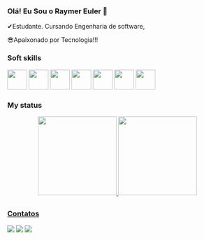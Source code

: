 ### Olá! Eu Sou o Raymer Euler 👋

✔Estudante. Cursando Engenharia de software,

😎Apaixonado por Tecnologia!!!
 

### Soft skills
 <div style="display: inline_block" >
  <img src="https://cdn.jsdelivr.net/gh/devicons/devicon/icons/html5/html5-original.svg" height="45" width="45" />   
  <img src="https://cdn.jsdelivr.net/gh/devicons/devicon/icons/css3/css3-original.svg" height="45" width="45" />  
  <img src="https://cdn.jsdelivr.net/gh/devicons/devicon/icons/csharp/csharp-original.svg" height="45" width="45" /> 
  <img src="https://cdn.jsdelivr.net/gh/devicons/devicon/icons/javascript/javascript-original.svg" height="45" width="45" /> 
  <img src="https://cdn.jsdelivr.net/gh/devicons/devicon/icons/python/python-original.svg" height="45" width="45"  />
  <img src="https://cdn.jsdelivr.net/gh/devicons/devicon/icons/git/git-original.svg" height="45" width="45" />    
  <img src="https://cdn.jsdelivr.net/gh/devicons/devicon/icons/github/github-original.svg" height="45" width="45" />                 
</div>

### My status
<div align="center">
  <a href="https://github.com/Raymer-Euler">
  <img height="180em" src="https://github-readme-stats.vercel.app/api?username=raymer-euler&show_icons=true&theme=dracula&include_all_commits=true&count_private=true"/>
  <img height="180em" src="https://github-readme-stats.vercel.app/api/top-langs/?username=raymer-euler&layout=compact&langs_count=7&theme=dracula"/>
</div>
  
   ##
  ### Contatos
  <div> 
   <a href="https://www.instagram.com/raymersantos/" target="_blank"><img src="https://img.shields.io/badge/-Instagram-%23E4405F?style=for-the-badge&logo=instagram&logoColor=white" target="_blank"></a>
  <a href = "mailto:raymersantos2@gmail.com"><img src="https://img.shields.io/badge/-Gmail-%23333?style=for-the-badge&logo=gmail&logoColor=white" target="_blank"></a>
  <a href="https://www.linkedin.com/in/raymer-coelho/" target="_blank"><img src="https://img.shields.io/badge/-LinkedIn-%230077B5?style=for-the-badge&logo=linkedin&logoColor=white" target="_blank"></a>  
 
 
</div>
